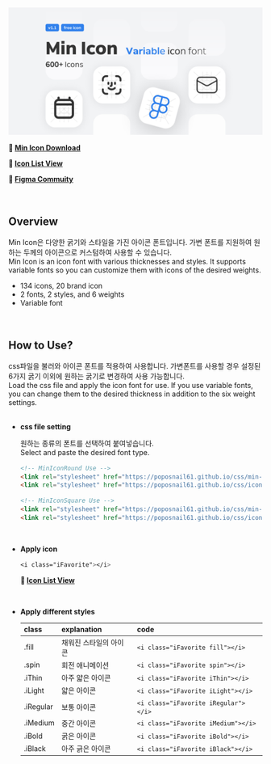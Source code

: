 
<img src="https://github.com/poposnail61/MinIcon/blob/main/Cover.jpg?raw=true">



**🔗 [Min Icon Download](https://github.com/poposnail61/min-icon/releases/download/v1.1/min-icon.zip)**

**🔗 [Icon List View](https://jinseong-kim.notion.site/d70b3e35d80a4b289a708d2704023463?v=988aca0ba81c4e39971b71767d5f4479)**

**🔗 [Figma Commuity](https://www.figma.com/community/file/1102264404570708098/Min-Icon---Variable-icon-font)**
<br><br><br>



## Overview

Min Icon은 다양한 굵기와 스타일을 가진 아이콘 폰트입니다. 가변 폰트를 지원하여 원하는 두께의 아이콘으로 커스텀하여 사용할 수 있습니다.<br>
Min Icon is an icon font with various thicknesses and styles. It supports variable fonts so you can customize them with icons of the desired weights.

- 134 icons, 20 brand icon
- 2 fonts, 2 styles, and 6 weights
- Variable font
<br><br><br>

## How to Use?

css파일을 불러와 아이콘 폰트를 적용하여 사용합니다. 가변폰트를 사용할 경우 설정된 6가지 굵기 이외에 원하는 굵기로 변경하여 사용 가능합니다.<br>
Load the css file and apply the icon font for use. If you use variable fonts, you can change them to the desired thickness in addition to the six weight settings.
<br><br>

- **css file setting**
    
    원하는 종류의 폰트를 선택하여 붙여넣습니다.<br>
    Select and paste the desired font type.

    ```html
    <!-- MinIconRound Use -->
    <link rel="stylesheet" href="https://poposnail61.github.io/css/min-icon-round.css">
    <link rel="stylesheet" href="https://poposnail61.github.io/css/icon.css">
    ```

    ```html
    <!-- MinIconSquare Use -->
    <link rel="stylesheet" href="https://poposnail61.github.io/css/min-icon-square.css">
    <link rel="stylesheet" href="https://poposnail61.github.io/css/icon.css">
    ```
    
    <br>
- **Apply icon**
    
    ```css
    <i class="iFavorite"></i>
    ```
    **🔗 [Icon List View](https://jinseong-kim.notion.site/d70b3e35d80a4b289a708d2704023463?v=988aca0ba81c4e39971b71767d5f4479)**
    
    <br>
- **Apply different styles**
    
    
    | class | explanation | code |
    | --- | --- | --- |
    | .fill | 채워진 스타일의 아이콘 | ``` <i class="iFavorite fill"></i> ``` |
    | .spin | 회전 애니메이션 | ``` <i class="iFavorite spin"></i> ``` |
    | .iThin | 아주 얇은 아이콘 | ``` <i class="iFavorite iThin"></i> ``` |
    | .iLight | 얇은 아이콘 | ``` <i class="iFavorite iLight"></i> ``` |
    | .iRegular | 보통 아이콘 | ``` <i class="iFavorite iRegular"></i> ``` |
    | .iMedium | 중간 아이콘 | ``` <i class="iFavorite iMedium"></i> ``` |
    | .iBold | 굵은 아이콘 | ``` <i class="iFavorite iBold"></i> ``` |
    | .iBlack | 아주 긁은 아이콘 | ``` <i class="iFavorite iBlack"></i> ``` |
    
    <br><br>
